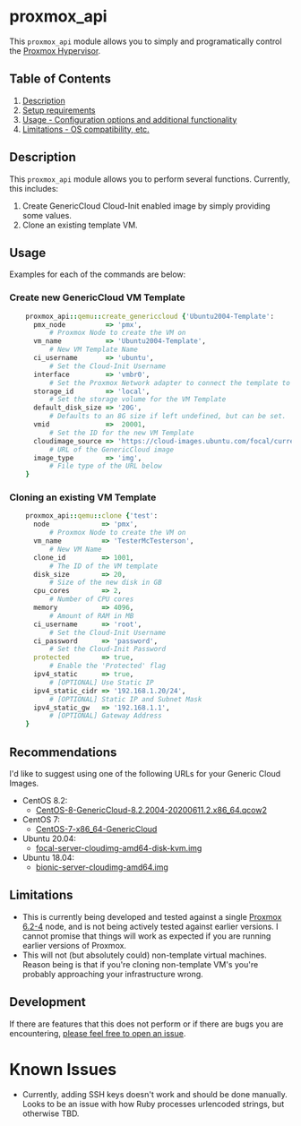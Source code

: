 # proxmox_api

This `proxmox_api` module allows you to simply and programatically control the [Proxmox Hypervisor](https://proxmox.com/en/).

## Table of Contents

1. [Description](#description)
2. [Setup requirements](#setup-requirements)
3. [Usage - Configuration options and additional functionality](#usage)
4. [Limitations - OS compatibility, etc.](#limitations)

## Description

This `proxmox_api` module allows you to perform several functions. Currently, this includes:

1. Create GenericCloud Cloud-Init enabled image by simply providing some values.
1. Clone an existing template VM.

## Usage

Examples for each of the commands are below:

### Create new GenericCloud VM Template

```ruby
    proxmox_api::qemu::create_genericcloud {'Ubuntu2004-Template':
      pmx_node          => 'pmx',
          # Proxmox Node to create the VM on
      vm_name           => 'Ubuntu2004-Template',
          # New VM Template Name
      ci_username       => 'ubuntu',
          # Set the Cloud-Init Username
      interface         => 'vmbr0',
          # Set the Proxmox Network adapter to connect the template to
      storage_id        => 'local',
          # Set the storage volume for the VM Template
      default_disk_size => '20G',
          # Defaults to an 8G size if left undefined, but can be set.
      vmid              =>  20001,
          # Set the ID for the new VM Template
      cloudimage_source => 'https://cloud-images.ubuntu.com/focal/current/focal-server-cloudimg-amd64.img',
          # URL of the GenericCloud image
      image_type        => 'img',
          # File type of the URL below
    }
```

### Cloning an existing VM Template

```ruby
    proxmox_api::qemu::clone {'test':
      node             => 'pmx',
          # Proxmox Node to create the VM on
      vm_name          => 'TesterMcTesterson',
          # New VM Name
      clone_id         => 1001,
          # The ID of the VM template
      disk_size        => 20,
          # Size of the new disk in GB
      cpu_cores        => 2,
          # Number of CPU cores
      memory           => 4096,
          # Amount of RAM in MB
      ci_username      => 'root',
          # Set the Cloud-Init Username
      ci_password      => 'password',
          # Set the Cloud-Init Password
      protected        => true,
          # Enable the 'Protected' flag
      ipv4_static      => true,
          # [OPTIONAL] Use Static IP
      ipv4_static_cidr => '192.168.1.20/24',
          # [OPTIONAL] Static IP and Subnet Mask
      ipv4_static_gw   => '192.168.1.1',
          # [OPTIONAL] Gateway Address
    }
```

## Recommendations

I'd like to suggest using one of the following URLs for your Generic Cloud Images.

- CentOS 8.2:
  - [CentOS-8-GenericCloud-8.2.2004-20200611.2.x86_64.qcow2](https://cloud.centos.org/centos/8/x86_64/images/CentOS-8-GenericCloud-8.2.2004-20200611.2.x86_64.qcow2)
- CentOS 7:
  - [CentOS-7-x86_64-GenericCloud](https://cloud.centos.org/centos/7/images/CentOS-7-x86_64-GenericCloud-2003.qcow2.xz)
- Ubuntu 20.04:
  - [focal-server-cloudimg-amd64-disk-kvm.img](https://cloud-images.ubuntu.com/focal/current/focal-server-cloudimg-amd64-disk-kvm.img)
- Ubuntu 18.04:
  - [bionic-server-cloudimg-amd64.img](https://cloud-images.ubuntu.com/bionic/current/bionic-server-cloudimg-amd64.img)

## Limitations

- This is currently being developed and tested against a single [Proxmox 6.2-4](https://pve.proxmox.com/wiki/Roadmap#Proxmox_VE_6.2) node, and is not being actively tested against earlier versions. I cannot promise that things will work as expected if you are running earlier versions of Proxmox.
- This will not (but absolutely could) non-template virtual machines. Reason being is that if you're cloning non-template VM's you're probably approaching your infrastructure wrong.

## Development

If there are features that this does not perform or if there are bugs you are encountering, [please feel free to open an issue](https://github.com/danmanners/proxmox_api/issues).

# Known Issues

- Currently, adding SSH keys doesn't work and should be done manually. Looks to be an issue with how Ruby processes urlencoded strings, but otherwise TBD.
